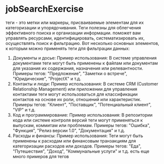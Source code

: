 # jobSearchExercise

теги - это метки или маркеры, присваиваемые элементам для их категоризации и упорядочивания. Теги полезны для облегчения эффективного поиска и организации информации.  поможет вам управлять ресурсами, идентифицировать, систематизировать их, осуществлять поиск и фильтрацию. 
Вот несколько основных элементов, к которым можно применять теги для фильтрации данных:

1) Документы и досье:
Пример использования: В системе управления документами теги могут быть применены к файлам или документам для указания их содержания, назначения или релевантности.
Примеры тегов: "Предложение", "Заметки о встрече", "Юридические", "ProjectX" и т.д.
2) Контакты и люди:
Пример использования: В системе CRM (Customer Relationship Management) или приложении для управления контактами теги могут использоваться для классификации контактов на основе их роли, отношений или характеристик.
Примеры тегов: "Клиент", "Поставщик", "Потенциальный клиент", "VIP" и т.д.
3) Код и программирование:
Пример использования: В репозитории кода или системе контроля версий теги могут применяться к выпускам, коммитам или проблемам.
Примеры тегов: "Ошибка", "Функция", "Релиз версии 1.0", "Документация" и т.д.
4) Расходы и финансы:
Пример использования: Теги могут быть применены к расходам или финансовым транзакциям для категоризации расходов или доходов.
Примеры тегов: "Еда", "Путешествия", "Доход", "Коммунальные услуги" и т.д.
есть еще много примеров для тегов
